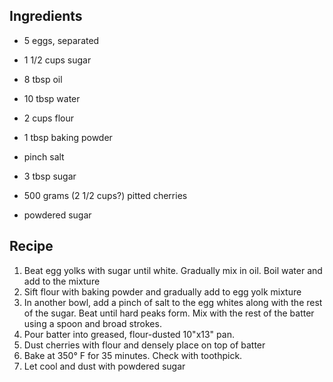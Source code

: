 Ingredients
-----------

* 5 eggs, separated
* 1 1/2 cups sugar
* 8 tbsp oil
* 10 tbsp water
* 2 cups flour
* 1 tbsp baking powder

* pinch salt
* 3 tbsp sugar

* 500 grams (2 1/2 cups?) pitted cherries
* powdered sugar

Recipe
------

1. Beat egg yolks with sugar until white. Gradually mix in oil. Boil water and
   add to the mixture
2. Sift flour with baking powder and gradually add to egg yolk mixture
3. In another bowl, add a pinch of salt to the egg whites along with the rest
   of the sugar. Beat until hard peaks form. Mix with the rest of the batter
   using a spoon and broad strokes.
4. Pour batter into greased, flour-dusted 10"x13" pan.
5. Dust cherries with flour and densely place on top of batter
6. Bake at 350° F for 35 minutes. Check with toothpick.
7. Let cool and dust with powdered sugar
